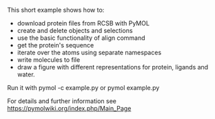 This short example shows how to: 
- download protein files from RCSB with PyMOL
- create and delete objects and selections
- use the basic functionality of align command
- get the protein's sequence
- iterate over the atoms using separate namespaces
- write molecules to file
- draw a figure with different representations for protein, ligands and water.

Run it with pymol -c example.py or pymol example.py

For details and further information see https://pymolwiki.org/index.php/Main_Page
